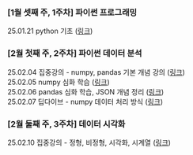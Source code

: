 ### [1월 셋째 주, 1주차] 파이썬 프로그래밍
25.01.21 python 기초 ([링크](./Folder/Jan/2025-01-21.md))


### [2월 첫째 주, 2주차] 파이썬 데이터 분석 
25.02.04 집중강의 - numpy, pandas 기본 개념 강의 ([링크](./Folder/Feb/2주차/2025-02-04.md)) <br>
25.02.05 numpy 심화 학습 ([링크](./Folder/Feb/2주차/2025-02-05.md)) <br>
25.02.06 pandas 심화 학습, JSON 개념 정리 ([링크](./Folder/Feb/2주차/2025-02-06.md)) <br>
25.02.07 딥다이브 - numpy 데이터 처리 방식 ([링크](./Folder/Feb/2주차/2025-02-07.md)) <br>

### [2월 둘째 주, 3주차] 데이터 시각화
25.02.10 집중강의 -  정형, 비정형, 시각화, 시계열 ([링크](./Folder/Feb/2025-02-10.md)) <br>
